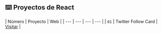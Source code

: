 ## ⌨️ Proyectos de React

| Número | Proyecto | Web |
| --- | --- | --- | --- |
| `01` | Twitter Follow Card | [Visitar]() |